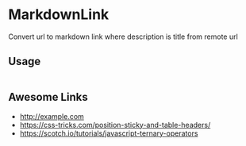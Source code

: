 # MarkdownLink
Convert url to markdown link where description is title from remote url

## Usage
```
```

## Awesome Links
- http://example.com
- https://css-tricks.com/position-sticky-and-table-headers/
- https://scotch.io/tutorials/javascript-ternary-operators
